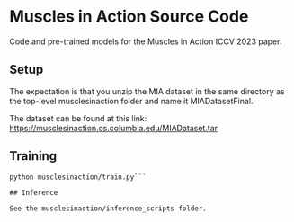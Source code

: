 # Muscles in Action Source Code

Code and pre-trained models for the Muscles in Action ICCV 2023 paper. 

## Setup

The expectation is that you unzip the MIA dataset in the same directory as the top-level musclesinaction folder and name it MIADatasetFinal.

The dataset can be found at this link: https://musclesinaction.cs.columbia.edu/MIADataset.tar

## Training 

```
python musclesinaction/train.py```

## Inference

See the musclesinaction/inference_scripts folder. 
